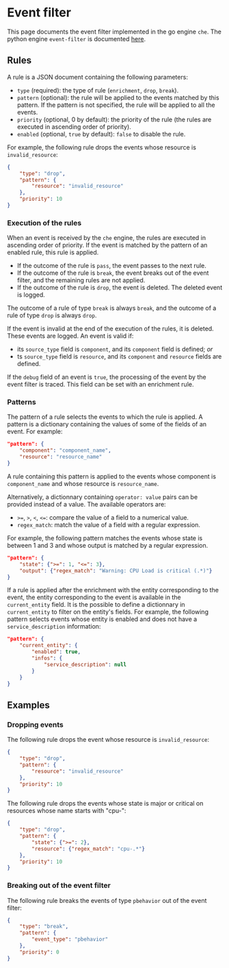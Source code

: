 # Event filter

This page documents the event filter implemented in the go engine `che`. The
python engine `event-filter` is documented
[here](../../en/user_guide/event_filter.md).


## Rules

A rule is a JSON document containing the following parameters:

 - `type` (required): the type of rule (`enrichment`, `drop`, `break`).
 - `pattern` (optional): the rule will be applied to the events matched by
   this pattern. If the pattern is not specified, the rule will be applied to
   all the events.
 - `priority` (optional, 0 by default): the priority of the rule (the rules
   are executed in ascending order of priority).
 - `enabled` (optional, `true` by default): `false` to disable the rule.

For example, the following rule drops the events whose resource is
`invalid_resource`:

```json
{
    "type": "drop",
    "pattern": {
        "resource": "invalid_resource"
    },
    "priority": 10
}
```


### Execution of the rules

When an event is received by the `che` engine, the rules are executed in
ascending order of priority. If the event is matched by the pattern of an
enabled rule, this rule is applied.

 - If the outcome of the rule is `pass`, the event passes to the next rule.
 - If the outcome of the rule is `break`, the event breaks out of the event
   filter, and the remaining rules are not applied.
 - If the outcome of the rule is `drop`, the event is deleted. The deleted
   event is logged.

The outcome of a rule of type `break` is always `break`, and the outcome of a
rule of type `drop` is always `drop`.

If the event is invalid at the end of the execution of the rules, it is
deleted. These events are logged. An event is valid if:

 - its `source_type` field is `component`, and its `component` field is defined;
   *or*
 - ts `source_type` field is `resource`, and its `component` and `resource`
   fields are defined.

If the `debug` field of an event is `true`, the processing of the event by the
event filter is traced. This field can be set with an enrichment rule.

### Patterns

The pattern of a rule selects the events to which the rule is applied. A
pattern is a dictionary containing the values of some of the fields of an
event. For example:

```json
"pattern": {
    "component": "component_name",
    "resource": "resource_name"
}
```

A rule containing this pattern is applied to the events whose component is
`component_name` and whose resource is `resource_name`.

Alternatively, a dictionnary containing `operator: value` pairs can be provided
instead of a value. The available operators are:

 - `>=`, `>`, `<`, `<=`: compare the value of a field to a numerical value.
 - `regex_match`: match the value of a field with a regular expression.

For example, the following pattern matches the events whose state is between 1
and 3 and whose output is matched by a regular expression.

```json
"pattern": {
    "state": {">=": 1, "<=": 3},
    "output": {"regex_match": "Warning: CPU Load is critical (.*)"}
}
```

If a rule is applied after the enrichment with the entity corresponding to the
event, the entity corresponding to the event is available in the
`current_entity` field. It is the possible to define a dictionnary in
`current_entity` to filter on the entity's fields. For example, the following
pattern selects events whose entity is enabled and does not have a
`service_description` information:

```json
"pattern": {
    "current_entity": {
        "enabled": true,
        "infos": {
            "service_description": null
        }
    }
}
```


## Examples

### Dropping events

The following rule drops the event whose resource is `invalid_resource`:

```json
{
    "type": "drop",
    "pattern": {
        "resource": "invalid_resource"
    },
    "priority": 10
}
```

The following rule drops the events whose state is major or critical on
resources whose name starts with "cpu-":

```json
{
    "type": "drop",
    "pattern": {
        "state": {">=": 2},
        "resource": {"regex_match": "cpu-.*"}
    },
    "priority": 10
}
```

### Breaking out of the event filter

The following rule breaks the events of type `pbehavior` out of the event
filter:

```json
{
    "type": "break",
    "pattern": {
        "event_type": "pbehavior"
    },
    "priority": 0
}
```
